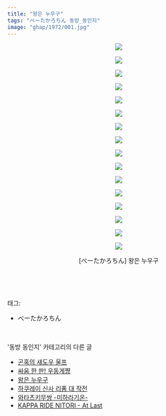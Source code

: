 ```yaml
---
title: "왕은 누우구"
tags: "べーたかろちん 동방_동인지"
image: "ghap/1972/001.jpg"
---
```

<div class="article">
<p style="text-align: center; clear: none; float: none;"><img src="{{ site.nasurl }}/ghap/1972/001.jpg"/></p>
<p style="text-align: center; clear: none; float: none;"><img src="{{ site.nasurl }}/ghap/1972/002.jpg"/></p>
<p style="text-align: center; clear: none; float: none;"><img src="{{ site.nasurl }}/ghap/1972/003.jpg"/></p>
<p style="text-align: center; clear: none; float: none;"><img src="{{ site.nasurl }}/ghap/1972/004.jpg"/></p>
<p style="text-align: center; clear: none; float: none;"><img src="{{ site.nasurl }}/ghap/1972/005.jpg"/></p>
<p style="text-align: center; clear: none; float: none;"><img src="{{ site.nasurl }}/ghap/1972/006.jpg"/></p>
<p style="text-align: center; clear: none; float: none;"><img src="{{ site.nasurl }}/ghap/1972/007.jpg"/></p>
<p style="text-align: center; clear: none; float: none;"><img src="{{ site.nasurl }}/ghap/1972/008.jpg"/></p>
<p style="text-align: center; clear: none; float: none;"><img src="{{ site.nasurl }}/ghap/1972/009.jpg"/></p>
<p style="text-align: center; clear: none; float: none;"><img src="{{ site.nasurl }}/ghap/1972/010.jpg"/></p>
<p style="text-align: center; clear: none; float: none;"><img src="{{ site.nasurl }}/ghap/1972/011.jpg"/></p>
<p style="text-align: center; clear: none; float: none;"><img src="{{ site.nasurl }}/ghap/1972/012.jpg"/></p>
<p style="text-align: center; clear: none; float: none;"><img src="{{ site.nasurl }}/ghap/1972/013.jpg"/></p>
<p style="text-align: center; clear: none; float: none;"><img src="{{ site.nasurl }}/ghap/1972/014.jpg"/></p>
<p style="text-align: center; clear: none; float: none;"><img src="{{ site.nasurl }}/ghap/1972/015.jpg"/></p>
<p style="text-align: center; clear: none; float: none;"><img src="{{ site.nasurl }}/ghap/1972/016.jpg"/></p>
<p style="text-align: center; clear: none; float: none;">[べーたかろちん] 왕은 누우구</p>
<p><br/></p>
</div><br/>
<div class="tagTrail">
<p>태그: </p>
<ul>
<li>べーたかろちん</li>
</ul>
</div><br/>
<div class="another">
<p>'동방 동인지' 카테고리의 다른 글</p>
<ul>
<li><a href="/2016-09-03-ghap_1975">곤혹의 섀도우 울프</a></li>
<li><a href="/2016-09-03-ghap_1973">싸움 한 판! 우동게쨩</a></li>
<li><a href="/2016-09-03-ghap_1972">왕은 누우구</a></li>
<li><a href="/2016-09-03-ghap_1971">하쿠레이 신사 리폼 대 작전</a></li>
<li><a href="/2016-09-03-ghap_1970">와타츠키무쌍 -미하라기온-</a></li>
<li><a href="/2016-09-03-ghap_1969">KAPPA RIDE NITORI - At Last</a></li>
</ul>
</div><br/>
<div class="cb_module cb_fluid">
<div class="cb_wrt cb_profile">
</div><!-- commentList close -->
</div><br/>
